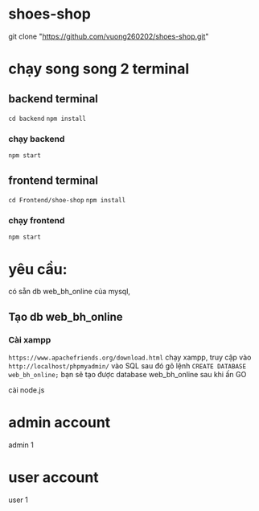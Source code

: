 # shoes-shop

git clone "https://github.com/vuong260202/shoes-shop.git"

# chạy song song 2 terminal
## backend terminal
```cd backend```
```npm install```

### chạy backend
```npm start```

## frontend terminal
```cd Frontend/shoe-shop```
```npm install```

### chạy frontend
`npm start`

# yêu cầu:
có sẵn db web_bh_online của mysql,

## Tạo db web_bh_online
### Cài xampp
`https://www.apachefriends.org/download.html`
chạy xampp, truy cập vào 
`http://localhost/phpmyadmin/`
vào SQL sau đó gõ lệnh 
`CREATE DATABASE web_bh_online;`
bạn sẽ tạo được database web_bh_online sau khi ấn GO

cài node.js



# admin account
admin 1

# user account
user 1